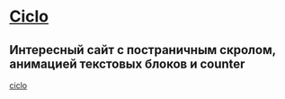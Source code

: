 # [Ciclo](https://github.com/serdzhius/ciclo)
## Интересный сайт с постраничным скролом, анимацией текстовых блоков и counter 
[ciclo](https://github.com/serdzhius/ciclo)
